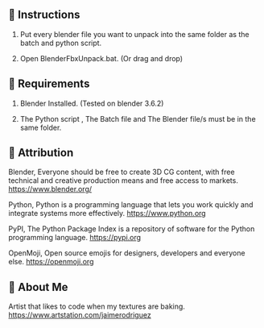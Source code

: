 ## 🚀 Instructions

1. Put every blender file you want to unpack into the same folder as the batch and python script.

2. Open BlenderFbxUnpack.bat. (Or drag and drop)
   
## 🌟 Requirements

1. Blender Installed. (Tested on blender 3.6.2)

2. The Python script , The Batch file and The Blender file/s must be in the same folder.

## 🌟 Attribution

Blender, Everyone should be free to create 3D CG content, with free technical and creative production means and free access to markets. https://www.blender.org/

Python, Python is a programming language that lets you work quickly
and integrate systems more effectively. https://www.python.org

PyPI, The Python Package Index is a repository of software for the Python programming language. https://pypi.org

OpenMoji, Open source emojis for designers, developers and everyone else. https://openmoji.org

## 🌟 About Me

Artist that likes to code when my textures are baking. https://www.artstation.com/jaimerodriguez
